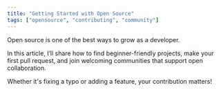 ```yaml
---
title: "Getting Started with Open Source"
tags: ["opensource", "contributing", "community"]
---
```


Open source is one of the best ways to grow as a developer.

In this article, I’ll share how to find beginner-friendly projects, make your first pull request, and join welcoming communities that support open collaboration.

Whether it's fixing a typo or adding a feature, your contribution matters!

